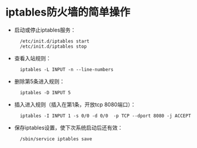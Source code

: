 # iptables防火墙的简单操作

* 启动或停止iptables服务：

        /etc/init.d/iptables start
        /etc/init.d/iptables stop

* 查看入站规则：

        iptables -L INPUT -n --line-numbers

* 删除第5条进入规则：

        iptables -D INPUT 5

* 插入进入规则（插入在第1条，开放tcp 8080端口）：

        iptables -I INPUT 1 -s 0/0 -d 0/0  -p TCP --dport 8080 -j ACCEPT

* 保存iptables设置，使下次系统启动后还有效：

        /sbin/service iptables save 
